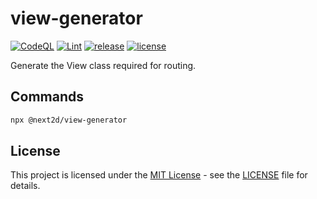 # view-generator

[![CodeQL](https://github.com/Next2D/view-generator/actions/workflows/codeql-analysis.yml/badge.svg?branch=main)](https://github.com/Next2D/view-generator/actions/workflows/codeql-analysis.yml)
[![Lint](https://github.com/Next2D/view-generator/actions/workflows/lint.yml/badge.svg?branch=main)](https://github.com/Next2D/view-generator/actions/workflows/lint.yml)
[![release](https://img.shields.io/github/v/release/Next2D/view-generator)](https://github.com/Next2D/view-generator/releases)
[![license](https://img.shields.io/github/license/Next2D/view-generator)](https://github.com/Next2D/view-generator/blob/main/LICENSE)

Generate the View class required for routing.

## Commands

```sh
npx @next2d/view-generator
```

## License
This project is licensed under the [MIT License](https://opensource.org/licenses/MIT) - see the [LICENSE](LICENSE) file for details.